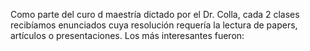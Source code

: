 <html><body><p>Como parte del curo d maestría dictado por el Dr. Colla, cada 2 clases recibíamos enunciados cuya resolución requería la lectura de papers, artículos o presentaciones. Los más interesantes fueron:

</p></body></html>